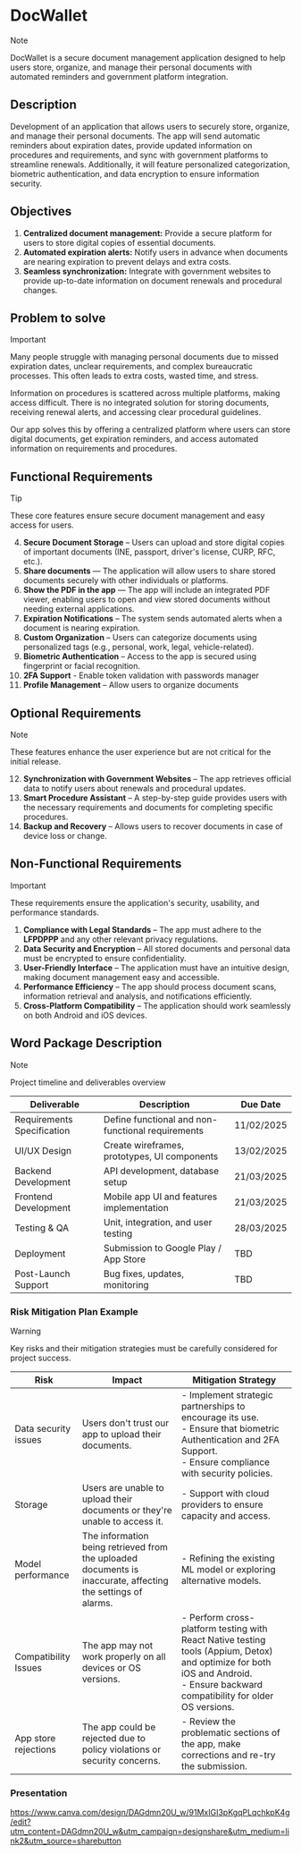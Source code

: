 # DocWallet

> [!NOTE]
> DocWallet is a secure document management application designed to help users store, organize, and manage their personal documents with automated reminders and government platform integration.

## **Description**

Development of an application that allows users to securely store, organize, and manage their personal documents. The app will send automatic reminders about expiration dates, provide updated information on procedures and requirements, and sync with government platforms to streamline renewals. Additionally, it will feature personalized categorization, biometric authentication, and data encryption to ensure information security.

## **Objectives**

1. **Centralized document management:** Provide a secure platform for users to store digital copies of essential documents.
2. **Automated expiration alerts:** Notify users in advance when documents are nearing expiration to prevent delays and extra costs.
3. **Seamless synchronization:** Integrate with government websites to provide up-to-date information on document renewals and procedural changes.

## **Problem to solve**

> [!IMPORTANT]
> Many people struggle with managing personal documents due to missed expiration dates, unclear requirements, and complex bureaucratic processes. This often leads to extra costs, wasted time, and stress.

Information on procedures is scattered across multiple platforms, making access difficult. There is no integrated solution for storing documents, receiving renewal alerts, and accessing clear procedural guidelines.

Our app solves this by offering a centralized platform where users can store digital documents, get expiration reminders, and access automated information on requirements and procedures.

## **Functional Requirements**

> [!TIP]
> These core features ensure secure document management and easy access for users.

4. **Secure Document Storage** – Users can upload and store digital copies of important documents (INE, passport, driver's license, CURP, RFC, etc.).
5. **Share documents** — The application will allow users to share stored documents securely with other individuals or platforms.
6. **Show the PDF in the app** — The app will include an integrated PDF viewer, enabling users to open and view stored documents without needing external applications.
7. **Expiration Notifications** – The system sends automated alerts when a document is nearing expiration.
8. **Custom Organization** – Users can categorize documents using personalized tags (e.g., personal, work, legal, vehicle-related).
9. **Biometric Authentication** – Access to the app is secured using fingerprint or facial recognition.
10. **2FA Support** - Enable token validation with passwords manager
11. **Profile Management** – Allow users to organize documents

## Optional Requirements

> [!NOTE]
> These features enhance the user experience but are not critical for the initial release.

12. **Synchronization with Government Websites** – The app retrieves official data to notify users about renewals and procedural updates.
13. **Smart Procedure Assistant** – A step-by-step guide provides users with the necessary requirements and documents for completing specific procedures.
14. **Backup and Recovery** – Allows users to recover documents in case of device loss or change.

## **Non-Functional Requirements**

> [!IMPORTANT]
> These requirements ensure the application's security, usability, and performance standards.

1. **Compliance with Legal Standards** – The app must adhere to the **LFPDPPP** and any other relevant privacy regulations.
2. **Data Security and Encryption** – All stored documents and personal data must be encrypted to ensure confidentiality.
3. **User-Friendly Interface** – The application must have an intuitive design, making document management easy and accessible.
4. **Performance Efficiency** – The app should process document scans, information retrieval and analysis, and notifications efficiently.
5. **Cross-Platform Compatibility** – The application should work seamlessly on both Android and iOS devices.

## Word Package Description

> [!NOTE]
> Project timeline and deliverables overview

|Deliverable|Description|Due Date|
|---|---|---|
|Requirements Specification|Define functional and non-functional requirements|11/02/2025|
|UI/UX Design|Create wireframes, prototypes, UI components|13/02/2025|
|Backend Development|API development, database setup|21/03/2025|
|Frontend Development|Mobile app UI and features implementation|21/03/2025|
|Testing & QA|Unit, integration, and user testing|28/03/2025|
|Deployment|Submission to Google Play / App Store|TBD|
|Post-Launch Support|Bug fixes, updates, monitoring|TBD|

### Risk Mitigation Plan Example

> [!WARNING]
> Key risks and their mitigation strategies must be carefully considered for project success.

| Risk                 | Impact                                                                                                       | Mitigation Strategy                                                                                                                                                               |
| -------------------- | ------------------------------------------------------------------------------------------------------------ | --------------------------------------------------------------------------------------------------------------------------------------------------------------------------------- |
| Data security issues | Users don't trust our app to upload their documents.                                                         | - Implement strategic partnerships to encourage its use.<br>- Ensure that biometric Authentication and 2FA Support.<br>- Ensure compliance with security policies.                |
| Storage              | Users are unable to upload their documents or they're unable to access it.                                   | - Support with cloud providers to ensure capacity and access.                                                                                                                     |
| Model performance    | The information being retrieved from the uploaded documents is inaccurate, affecting the settings of alarms. | - Refining the existing ML model or exploring alternative models.                                                                                                                 |
| Compatibility Issues | The app may not work properly on all devices or OS versions.                                                 | - Perform cross-platform testing with React Native testing tools (Appium, Detox) and optimize for both iOS and Android.<br>- Ensure backward compatibility for older OS versions. |
| App store rejections | The app could be rejected due to policy violations or security concerns.                                     | - Review the problematic sections of the app, make corrections and re-try the submission.                                                                                         |
### Presentation 
https://www.canva.com/design/DAGdmn20U_w/91MxIGI3pKgqPLqchkpK4g/edit?utm_content=DAGdmn20U_w&utm_campaign=designshare&utm_medium=link2&utm_source=sharebutton


